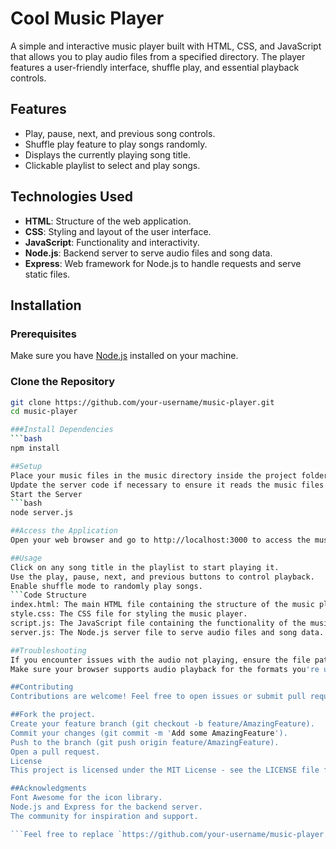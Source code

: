 # Cool Music Player

A simple and interactive music player built with HTML, CSS, and JavaScript that allows you to play audio files from a specified directory. The player features a user-friendly interface, shuffle play, and essential playback controls.

## Features

- Play, pause, next, and previous song controls.
- Shuffle play feature to play songs randomly.
- Displays the currently playing song title.
- Clickable playlist to select and play songs.

## Technologies Used

- **HTML**: Structure of the web application.
- **CSS**: Styling and layout of the user interface.
- **JavaScript**: Functionality and interactivity.
- **Node.js**: Backend server to serve audio files and song data.
- **Express**: Web framework for Node.js to handle requests and serve static files.

## Installation

### Prerequisites

Make sure you have [Node.js](https://nodejs.org/) installed on your machine.

### Clone the Repository

```bash
git clone https://github.com/your-username/music-player.git
cd music-player

###Install Dependencies
```bash
npm install

##Setup
Place your music files in the music directory inside the project folder.
Update the server code if necessary to ensure it reads the music files correctly.
Start the Server
```bash
node server.js

##Access the Application
Open your web browser and go to http://localhost:3000 to access the music player.

##Usage
Click on any song title in the playlist to start playing it.
Use the play, pause, next, and previous buttons to control playback.
Enable shuffle mode to randomly play songs.
```Code Structure
index.html: The main HTML file containing the structure of the music player.
style.css: The CSS file for styling the music player.
script.js: The JavaScript file containing the functionality of the music player.
server.js: The Node.js server file to serve audio files and song data.

##Troubleshooting
If you encounter issues with the audio not playing, ensure the file paths to the music files are correct in the server code.
Make sure your browser supports audio playback for the formats you're using.

##Contributing
Contributions are welcome! Feel free to open issues or submit pull requests.

##Fork the project.
Create your feature branch (git checkout -b feature/AmazingFeature).
Commit your changes (git commit -m 'Add some AmazingFeature').
Push to the branch (git push origin feature/AmazingFeature).
Open a pull request.
License
This project is licensed under the MIT License - see the LICENSE file for details.

##Acknowledgments
Font Awesome for the icon library.
Node.js and Express for the backend server.
The community for inspiration and support.

```Feel free to replace `https://github.com/your-username/music-player.git` with your actual repository link, 

